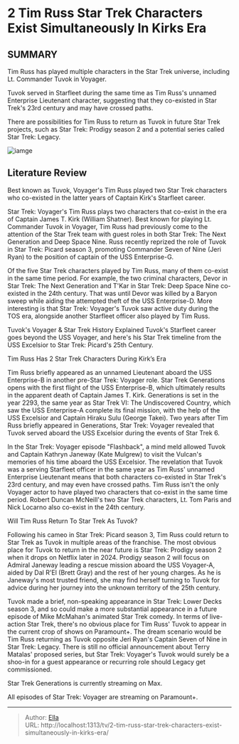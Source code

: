 # 2 Tim Russ Star Trek Characters Exist Simultaneously In Kirks Era


## SUMMARY 



Tim Russ has played multiple characters in the Star Trek universe, including Lt. Commander Tuvok in Voyager.   

Tuvok served in Starfleet during the same time as Tim Russ&#39;s unnamed Enterprise Lieutenant character, suggesting that they co-existed in Star Trek&#39;s 23rd century and may have crossed paths.   

There are possibilities for Tim Russ to return as Tuvok in future Star Trek projects, such as Star Trek: Prodigy season 2 and a potential series called Star Trek: Legacy.  

![iamge](https://static1.srcdn.com/wordpress/wp-content/uploads/2024/01/star-trek-2-tim-russ-characters-exist-simultaneous.jpg)

## Literature Review
Best known as Tuvok, Voyager&#39;s Tim Russ played two Star Trek characters who co-existed in the latter years of Captain Kirk&#39;s Starfleet career.




Star Trek: Voyager&#39;s Tim Russ plays two characters that co-exist in the era of Captain James T. Kirk (William Shatner). Best known for playing Lt. Commander Tuvok in Voyager, Tim Russ had previously come to the attention of the Star Trek team with guest roles in both Star Trek: The Next Generation and Deep Space Nine. Russ recently reprized the role of Tuvok in Star Trek: Picard season 3, promoting Commander Seven of Nine (Jeri Ryan) to the position of captain of the USS Enterprise-G.




Of the five Star Trek characters played by Tim Russ, many of them co-exist in the same time period. For example, the two criminal characters, Devor in Star Trek: The Next Generation and T&#39;Kar in Star Trek: Deep Space Nine co-existed in the 24th century. That was until Devor was killed by a Baryon sweep while aiding the attempted theft of the USS Enterprise-D. More interesting is that Star Trek: Voyager&#39;s Tuvok saw active duty during the TOS era, alongside another Starfleet officer also played by Tim Russ.

Tuvok&#39;s Voyager &amp; Star Trek History Explained   Tuvok&#39;s Starfleet career goes beyond the USS Voyager, and here&#39;s his Star Trek timeline from the USS Excelsior to Star Trek: Picard&#39;s 25th Century.    


 Tim Russ Has 2 Star Trek Characters During Kirk’s Era 
    

Tim Russ briefly appeared as an unnamed Lieutenant aboard the USS Enterprise-B in another pre-Star Trek: Voyager role. Star Trek Generations opens with the first flight of the USS Enterprise-B, which ultimately results in the apparent death of Captain James T. Kirk. Generations is set in the year 2293, the same year as Star Trek VI: The Undiscovered Country, which saw the USS Enterprise-A complete its final mission, with the help of the USS Excelsior and Captain Hiraku Sulu (George Takei). Two years after Tim Russ briefly appeared in Generations, Star Trek: Voyager revealed that Tuvok served aboard the USS Excelsior during the events of Star Trek 6.




In the Star Trek: Voyager episode &#34;Flashback&#34;, a mind meld allowed Tuvok and Captain Kathryn Janeway (Kate Mulgrew) to visit the Vulcan&#39;s memories of his time aboard the USS Excelsior. The revelation that Tuvok was a serving Starfleet officer in the same year as Tim Russ&#39; unnamed Enterprise Lieutenant means that both characters co-existed in Star Trek&#39;s 23rd century, and may even have crossed paths. Tim Russ isn&#39;t the only Voyager actor to have played two characters that co-exist in the same time period. Robert Duncan McNeill&#39;s two Star Trek characters, Lt. Tom Paris and Nick Locarno also co-exist in the 24th century.



 Will Tim Russ Return To Star Trek As Tuvok? 
          

Following his cameo in Star Trek: Picard season 3, Tim Russ could return to Star Trek as Tuvok in multiple areas of the franchise. The most obvious place for Tuvok to return in the near future is Star Trek: Prodigy season 2 when it drops on Netflix later in 2024. Prodigy season 2 will focus on Admiral Janeway leading a rescue mission aboard the USS Voyager-A, aided by Dal R&#39;El (Brett Gray) and the rest of her young charges. As he is Janeway&#39;s most trusted friend, she may find herself turning to Tuvok for advice during her journey into the unknown territory of the 25th century.




Tuvok made a brief, non-speaking appearance in Star Trek: Lower Decks season 3, and so could make a more substantial appearance in a future episode of Mike McMahan&#39;s animated Star Trek comedy. In terms of live-action Star Trek, there&#39;s no obvious place for Tim Russ&#39; Tuvok to appear in the current crop of shows on Paramount&#43;. The dream scenario would be Tim Russ returning as Tuvok opposite Jeri Ryan&#39;s Captain Seven of Nine in Star Trek: Legacy. There is still no official announcement about Terry Matalas&#39; proposed series, but Star Trek: Voyager&#39;s Tuvok would surely be a shoo-in for a guest appearance or recurring role should Legacy get commissioned.



Star Trek Generations is currently streaming on Max.


All episodes of Star Trek: Voyager are streaming on Paramount&#43;.





---

> Author: [Ella](https://instagram.hk.cn/)  
> URL: http://localhost:1313/tv/2-tim-russ-star-trek-characters-exist-simultaneously-in-kirks-era/  


